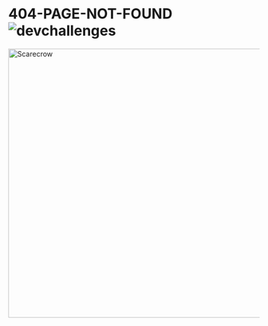 # 404-PAGE-NOT-FOUND![devchallenges](https://user-images.githubusercontent.com/65374030/159149776-c90f7c19-98ad-47a7-900a-d014cd817b73.png)
<img width="540" alt="Scarecrow" src="https://user-images.githubusercontent.com/65374030/159149777-79e7030f-1d42-4a6b-8f08-ba2c1e9b71ce.png">
